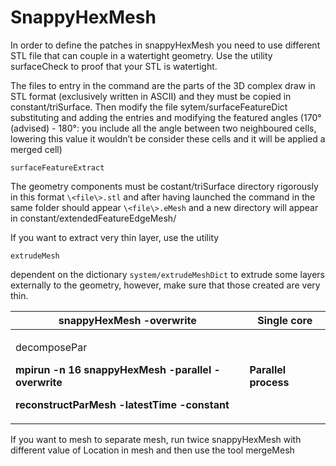 # SnappyHexMesh


In order to define the patches in snappyHexMesh you need to use
different STL file that can couple in a watertight geometry. Use the
utility surfaceCheck to proof that your STL is watertight.

The files to entry in the command are the parts of the 3D complex draw
in STL format (exclusively written in ASCII) and they must be copied in
constant/triSurface. Then modify the file sytem/surfaceFeatureDict
substituting and adding the entries and modifying the featured angles
(170°(advised) - 180°: you include all the angle between two neighboured
cells, lowering this value it wouldn’t be consider these cells and it
will be applied a merged cell)

```console
surfaceFeatureExtract
```

The geometry components must be costant/triSurface directory rigorously
in this format ```\<file\>.stl``` and after having launched the command in
the same folder should appear ```\<file\>.eMesh``` and a new directory
will appear in constant/extendedFeatureEdgeMesh/

If you want to extract very thin layer, use the utility

```console
extrudeMesh
 ```
dependent on the dictionary ```system/extrudeMeshDict``` to extrude some layers
externally to the geometry, however, make sure that those created are
very thin.

<table>
<thead>
<th>snappyHexMesh -overwrite</th>
<th><strong>Single core</strong></th>
</tr>
</thead>
<tbody>
<tr class="odd">
<td><p>decomposePar</p>
<p><strong>mpirun -n 16 snappyHexMesh -parallel -overwrite</p>
<p><strong>reconstructParMesh -latestTime -constant</p></td>
<td><strong>Parallel process </strong></td>
</tr>
</tbody>
</table>

If you want to mesh to separate mesh, run twice snappyHexMesh with
different value of Location in mesh and then use the tool mergeMesh